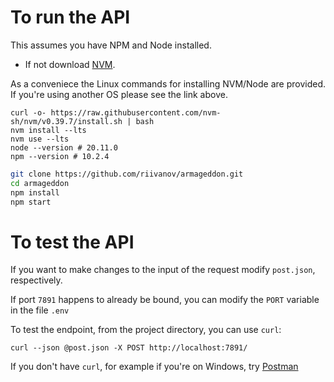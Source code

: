 # To run the API

This assumes you have NPM and Node installed.

- If not download [NVM](https://github.com/nvm-sh/nvm).

As a conveniece the Linux commands for installing NVM/Node are provided. If you're using another OS please see the link above.

```
curl -o- https://raw.githubusercontent.com/nvm-sh/nvm/v0.39.7/install.sh | bash
nvm install --lts
nvm use --lts
node --version # 20.11.0
npm --version # 10.2.4
```

```bash
git clone https://github.com/riivanov/armageddon.git
cd armageddon
npm install
npm start
```

# To test the API

If you want to make changes to the input of the request modify `post.json`, respectively.

If port `7891` happens to already be bound, you can modify the `PORT` variable in the file `.env`

To test the endpoint, from the project directory, you can use `curl`:

```
curl --json @post.json -X POST http://localhost:7891/
```

If you don't have `curl`, for example if you're on Windows, try [Postman](https://www.postman.com/downloads/)
